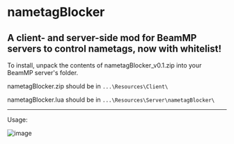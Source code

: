 # nametagBlocker
A client- and server-side mod for BeamMP servers to control nametags, now with whitelist!
---

To install, unpack the contents of nametagBlocker_v0.1.zip into your BeamMP server's folder.

nametagBlocker.zip should be in `...\Resources\Client\`

nametagBlocker.lua should be in `...\Resources\Server\nametagBlocker\`

---
Usage:

![image](https://user-images.githubusercontent.com/49531350/148661599-4bad8511-6d61-4330-a981-214c3763d46c.png)

